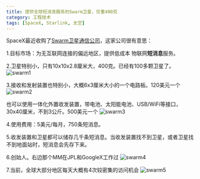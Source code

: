 ```yaml
---
title: 提供全球短消息服务的Swarm卫星，仅重400克
category: 工程技术
tags: [SpaceX, Starlink, 太空]
---
```


SpaceX最近收购了[Swarm卫星通信公司](https://swarm.space)，这家公司很有意思：

1.目标市场：为无互联网连接的偏远地区，提供低成本 物联网**短消息**服务。

2.卫星特别小，只有10x10x2.8厘米大，400克。已经有100多颗卫星了。<!--more-->
![swarm1](https://dl.airtable.com/.attachments/da35dbbee48004730dd680848ac5789c/19323e8b/Swarm0_25U.png)

3.接收和发射装置也特别小，大概6x3厘米大小的一个电路板。120美元一个
![swarm2](https://swarm.space/wp-content/uploads/2020/08/118344459_428044904819552_2843774005276375804_n.jpg)

也可以使用一体化外置收发装置，带电池、太阳能电池、USB/WiFi等接口，30x40厘米，不到3公斤。500美元一个
![swarm3](https://swarm.space/wp-content/uploads/2021/06/eval03_gray-1536x1168.jpg)

4.使用费用：5美元/每月，750条短消息。

5.收发装置和卫星都可以储存几千条短消息。当收发装置找不到卫星，或者卫星找不到地面站时，短消息会先存下来。

6.创始人。右边那个MM在JPL和GoogleX工作过
![swarm4](https://swarm.space/wp-content/uploads/2020/08/Highcompressed_928760678.jpg)

7.当前，全球大部分地区每天大概有4次较密集的访问机会
![swarm5](https://img02.hi-pda.com/forum/attachments/day_211006/2110061812237e7a2e5c226b1c.png.thumb.jpg)

